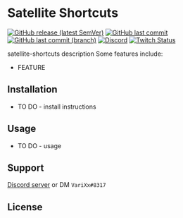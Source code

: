 # Satellite Shortcuts

[![GitHub release (latest SemVer)](https://img.shields.io/github/v/release/aosterwyk/satellite-shortcuts?sort=semver)](https://github.com/aosterwyk/satellite-shortcuts/releases) [![GitHub last commit](https://img.shields.io/github/last-commit/aosterwyk/satellite-shortcuts)](https://github.com/aosterwyk/satellite-shortcuts/commits/master) [![GitHub last commit (branch)](https://img.shields.io/github/last-commit/aosterwyk/satellite-shortcuts/dev?label=last%20commit%20%28dev%29)](https://github.com/aosterwyk/satellite-shortcuts/commits/dev) [![Discord](https://img.shields.io/discord/90687557523771392?color=000000&label=%20&logo=discord)](https://discord.gg/QNppY7T) [![Twitch Status](https://img.shields.io/twitch/status/varixx?label=%20&logo=twitch)](https://twitch.tv/VariXx) 

<!-- <img src="https://acceptdefaults.com/varibot-twitch-js/varibot.png" align="right" /> -->

satellite-shortcuts description 
Some features include:
- FEATURE

## Installation

- TO DO - install instructions

## Usage

- TO DO - usage

## Support

[Discord server](https://discord.gg/QNppY7T) or DM `VariXx#8317`

## License
